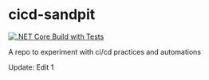 # cicd-sandpit

[![.NET Core Build with Tests](https://github.com/dneimke/cicd-sandpit/actions/workflows/main.yml/badge.svg)](https://github.com/dneimke/cicd-sandpit/actions/workflows/main.yml)

A repo to experiment with ci/cd practices and automations

Update: Edit 1
